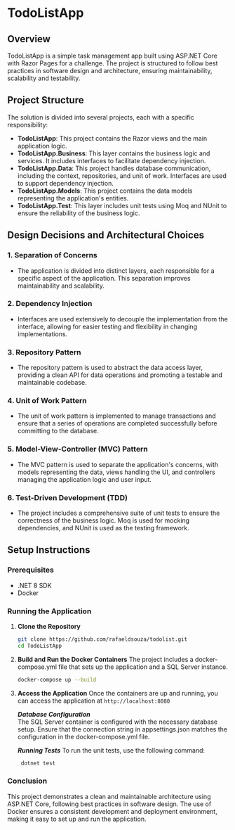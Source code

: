 # TodoListApp

## Overview

TodoListApp is a simple task management app built using ASP.NET Core with Razor Pages for a challenge. The project is structured to follow best practices in software design and architecture, ensuring maintainability, scalability and testability.

## Project Structure

The solution is divided into several projects, each with a specific responsibility:

- **TodoListApp**: This project contains the Razor views and the main application logic.
- **TodoListApp.Business**: This layer contains the business logic and services. It includes interfaces to facilitate dependency injection.
- **TodoListApp.Data**: This project handles database communication, including the context, repositories, and unit of work. Interfaces are used to support dependency injection.
- **TodoListApp.Models**: This project contains the data models representing the application's entities.
- **TodoListApp.Test**: This layer includes unit tests using Moq and NUnit to ensure the reliability of the business logic.

## Design Decisions and Architectural Choices

### 1. **Separation of Concerns**
   - The application is divided into distinct layers, each responsible for a specific aspect of the application. This separation improves maintainability and scalability.

### 2. **Dependency Injection**
   - Interfaces are used extensively to decouple the implementation from the interface, allowing for easier testing and flexibility in changing implementations.

### 3. **Repository Pattern**
   - The repository pattern is used to abstract the data access layer, providing a clean API for data operations and promoting a testable and maintainable codebase.

### 4. **Unit of Work Pattern**
   - The unit of work pattern is implemented to manage transactions and ensure that a series of operations are completed successfully before committing to the database.

### 5. **Model-View-Controller (MVC) Pattern**
   - The MVC pattern is used to separate the application's concerns, with models representing the data, views handling the UI, and controllers managing the application logic and user input.

### 6. **Test-Driven Development (TDD)**
   - The project includes a comprehensive suite of unit tests to ensure the correctness of the business logic. Moq is used for mocking dependencies, and NUnit is used as the testing framework.

## Setup Instructions

### Prerequisites

- .NET 8 SDK
- Docker

### Running the Application

1. **Clone the Repository**
   ```bash
   git clone https://github.com/rafaeldsouza/todolist.git
   cd TodoListApp

2. **Build and Run the Docker Containers**
The project includes a docker-compose.yml file that sets up the application and a SQL Server instance.
   ```bash
   docker-compose up --build

3. **Access the Application**
Once the containers are up and running, you can access the application at `http://localhost:8080`

	***Database Configuration***					
    The SQL Server container is configured with the necessary database setup. Ensure that the connection string in appsettings.json matches the configuration in the docker-compose.yml file.
    
    ***Running Tests***
    To run the unit tests, use the following command:
    ```bash
     dotnet test
### Conclusion
This project demonstrates a clean and maintainable architecture using ASP.NET Core, following best practices in software design. The use of Docker ensures a consistent development and deployment environment, making it easy to set up and run the application.